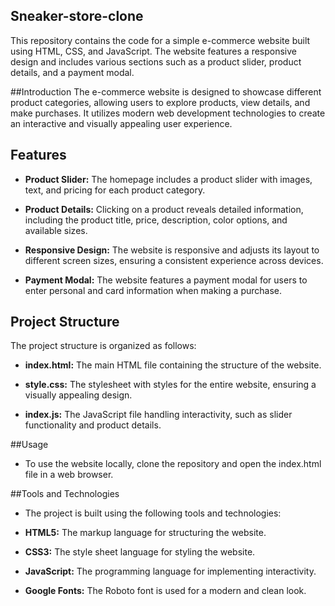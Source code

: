 ## Sneaker-store-clone
This repository contains the code for a simple e-commerce website built using HTML, CSS, and JavaScript. The website features a responsive design and includes various sections such as a product slider, product details, and a payment modal.


##Introduction
The e-commerce website is designed to showcase different product categories, allowing users to explore products, view details, and make purchases. It utilizes modern web development technologies to create an interactive and visually appealing user experience.

## Features

- **Product Slider:** The homepage includes a product slider with images, text, and pricing for each product category.

- **Product Details:** Clicking on a product reveals detailed information, including the product title, price, description, color options, and available sizes.

- **Responsive Design:** The website is responsive and adjusts its layout to different screen sizes, ensuring a consistent experience across devices.

- **Payment Modal:** The website features a payment modal for users to enter personal and card information when making a purchase.

## Project Structure

The project structure is organized as follows:

- **index.html:** The main HTML file containing the structure of the website.

- **style.css:** The stylesheet with styles for the entire website, ensuring a visually appealing design.

- **index.js:** The JavaScript file handling interactivity, such as slider functionality and product details.

##Usage
- To use the website locally, clone the repository and open the index.html file in a web browser.

##Tools and Technologies
- The project is built using the following tools and technologies:

- **HTML5:** The markup language for structuring the website.

- **CSS3:** The style sheet language for styling the website.

- **JavaScript:** The programming language for implementing interactivity.

- **Google Fonts:** The Roboto font is used for a modern and clean look.
